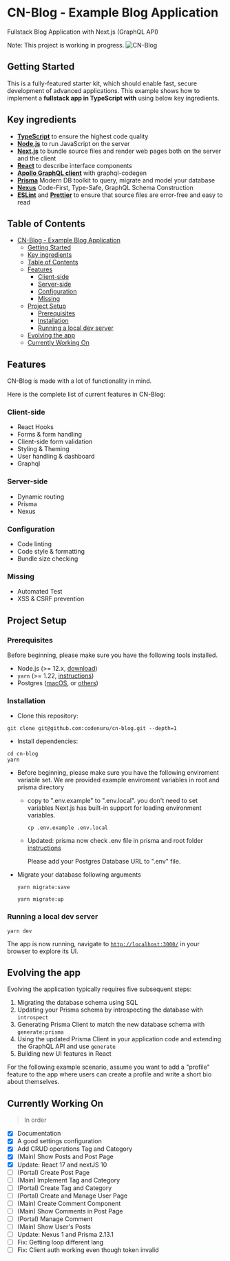 # CN-Blog - Example Blog Application

Fullstack Blog Application with Next.js (GraphQL API)

Note: This project is working in progress.
![CN-Blog](https://i.ibb.co/Z6cfgcC/scrnli-11-9-2020-12-48-37-AM.png)

## Getting Started

This is a fully-featured starter kit, which should enable fast, secure development of advanced applications.
This example shows how to implement a **fullstack app in TypeScript with** using below key ingredients.

## Key ingredients

- **[TypeScript](https://www.typescriptlang.org/)** to ensure the highest code quality
- **[Node.js](https://nodejs.org/)** to run JavaScript on the server
- **[Next.js](https://github.com/zeit/next.js)** to bundle source files and render web pages both on the server and the client
- **[React](https://reactjs.org/)** to describe interface components
- **[Apollo GraphQL client](https://github.com/apollographql/apollo-client)** with graphql-codegen
- **[Prisma](https://github.com/prisma/prisma)** Modern DB toolkit to query, migrate and model your database
- **[Nexus](https://github.com/graphql-nexus/schema)** Code-First, Type-Safe, GraphQL Schema Construction
- **[ESLint](https://eslint.org/)** and **[Prettier](https://prettier.io/)** to ensure that source files are error-free and easy to read

## Table of Contents

- [CN-Blog - Example Blog Application](#cn-blog---example-blog-application)
  - [Getting Started](#getting-started)
  - [Key ingredients](#key-ingredients)
  - [Table of Contents](#table-of-contents)
  - [Features](#features)
    - [Client-side](#client-side)
    - [Server-side](#server-side)
    - [Configuration](#configuration)
    - [Missing](#missing)
  - [Project Setup](#project-setup)
    - [Prerequisites](#prerequisites)
    - [Installation](#installation)
    - [Running a local dev server](#running-a-local-dev-server)
  - [Evolving the app](#evolving-the-app)
  - [Currently Working On](#currently-working-on)

## Features

CN-Blog is made with a lot of functionality in mind.

Here is the complete list of current features in CN-Blog:

### Client-side

- React Hooks
- Forms & form handling
- Client-side form validation
- Styling & Theming
- User handling & dashboard
- Graphql

### Server-side

- Dynamic routing
- Prisma
- Nexus

### Configuration

- Code linting
- Code style & formatting
- Bundle size checking

### Missing

- Automated Test
- XSS & CSRF prevention

## Project Setup

### Prerequisites

Before beginning, please make sure you have the following tools installed.

- Node.js (>= 12.x, [download](https://nodejs.org/en/download/))
- `yarn` (>= 1.22, [instructions](https://yarnpkg.com/lang/en/docs/install/))
- Postgres ([macOS](https://postgresapp.com/), or [others](https://www.postgresql.org/download/))

### Installation

- Clone this repository:

```shell
git clone git@github.com:codenuru/cn-blog.git --depth=1
```

- Install dependencies:

```shell
cd cn-blog
yarn
```

- Before beginning, please make sure you have the following enviroment variable set.
  We are provided example enviroment variables in root and prisma directory
  - copy to ".env.example" to ".env.local". you don't need to set variables Next.js has built-in support for loading environment variables.

    ```shell
    cp .env.example .env.local
    ```

  - Updated: prisma now check .env file in prisma and root folder [instructions](https://www.prisma.io/docs/reference/tools-and-interfaces/prisma-schema#using-env-files)

    Please add your Postgres Database URL to ".env" file.

- Migrate your database following arguments

    ```shell
    yarn migrate:save
    ```

    ```shell
    yarn migrate:up
    ```

### Running a local dev server

```shell
yarn dev
```

The app is now running, navigate to [`http://localhost:3000/`](http://localhost:3000/) in your browser to explore its UI.

## Evolving the app

Evolving the application typically requires five subsequent steps:

1. Migrating the database schema using SQL
2. Updating your Prisma schema by introspecting the database with `introspect`
3. Generating Prisma Client to match the new database schema with `generate:prisma`
4. Using the updated Prisma Client in your application code and extending the GraphQL API and use `generate`
5. Building new UI features in React

For the following example scenario, assume you want to add a "profile" feature to the app where users can create a profile and write a short bio about themselves.

## Currently Working On

> In order

- [x] Documentation
- [x] A good settings configuration
- [x] Add CRUD operations Tag and Category
- [x] (Main) Show Posts and Post Page
- [x] Update: React 17 and nextJS 10
- [ ] (Portal) Create Post Page
- [ ] (Main) Implement Tag and Category
- [ ] (Portal) Create Tag and Category
- [ ] (Portal) Create and Manage User Page
- [ ] (Main) Create Comment Component
- [ ] (Main) Show Comments in Post Page
- [ ] (Portal) Manage Comment
- [ ] (Main) Show User's Posts
- [ ] Update: Nexus 1 and Prisma 2.13.1
- [ ] Fix: Getting loop different lang
- [ ] Fix: Client auth working even though token invalid
